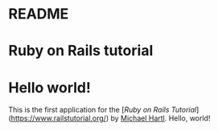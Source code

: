 # README

# Ruby on Rails tutorial
# Hello world!

This is the first application for the [*Ruby on Rails Tutorial*] (https://www.railstutorial.org/)
by [Michael Hartl](https://www.michaelhartl.com/). Hello, world!

